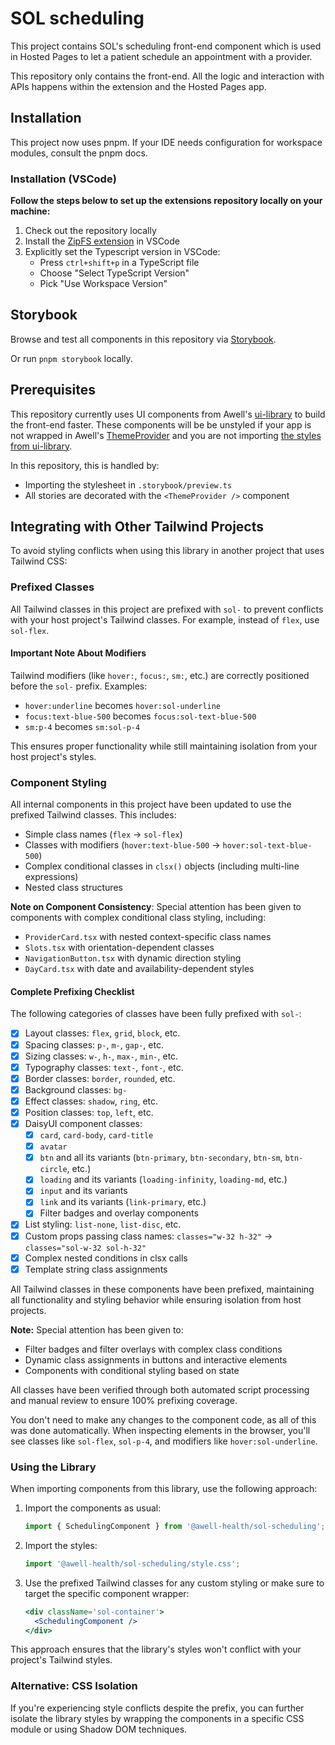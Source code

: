 # SOL scheduling

This project contains SOL's scheduling front-end component which is used in Hosted Pages to let a patient schedule an appointment with a provider.

This repository only contains the front-end. All the logic and interaction with APIs happens within the extension and the Hosted Pages app.

## Installation

This project now uses pnpm. If your IDE needs configuration for workspace modules, consult the pnpm docs.

### Installation (VSCode)

**Follow the steps below to set up the extensions repository locally on your machine:**

1. Check out the repository locally
2. Install the [ZipFS extension](https://marketplace.visualstudio.com/items?itemName=arcanis.vscode-zipfs) in VSCode
3. Explicitly set the Typescript version in VSCode:
   - Press `ctrl+shift+p` in a TypeScript file
   - Choose "Select TypeScript Version"
   - Pick "Use Workspace Version"

## Storybook

Browse and test all components in this repository via [Storybook](https://66b9e64731d191aeb07ea92e-tknjtscxrj.chromatic.com/).

Or run `pnpm storybook` locally.

## Prerequisites

This repository currently uses UI components from Awell's [ui-library](https://github.com/awell-health/ui-library) to build the front-end faster. These components will be be unstyled if your app is not wrapped in Awell's [ThemeProvider](https://github.com/awell-health/ui-library/blob/main/src/atoms/themeProvider/ThemeProvider.tsx) and you are not importing [the styles from ui-library](https://github.com/awell-health/hosted-pages/blob/main/pages/_app.tsx#L2).

In this repository, this is handled by:

- Importing the stylesheet in `.storybook/preview.ts`
- All stories are decorated with the `<ThemeProvider />` component

## Integrating with Other Tailwind Projects

To avoid styling conflicts when using this library in another project that uses Tailwind CSS:

### Prefixed Classes

All Tailwind classes in this project are prefixed with `sol-` to prevent conflicts with your host project's Tailwind classes. For example, instead of `flex`, use `sol-flex`.

#### Important Note About Modifiers

Tailwind modifiers (like `hover:`, `focus:`, `sm:`, etc.) are correctly positioned before the `sol-` prefix. Examples:

- `hover:underline` becomes `hover:sol-underline`
- `focus:text-blue-500` becomes `focus:sol-text-blue-500`
- `sm:p-4` becomes `sm:sol-p-4`

This ensures proper functionality while still maintaining isolation from your host project's styles.

### Component Styling

All internal components in this project have been updated to use the prefixed Tailwind classes. This includes:

- Simple class names (`flex` → `sol-flex`)
- Classes with modifiers (`hover:text-blue-500` → `hover:sol-text-blue-500`)
- Complex conditional classes in `clsx()` objects (including multi-line expressions)
- Nested class structures

**Note on Component Consistency**:
Special attention has been given to components with complex conditional class styling, including:

- `ProviderCard.tsx` with nested context-specific class names
- `Slots.tsx` with orientation-dependent classes
- `NavigationButton.tsx` with dynamic direction styling
- `DayCard.tsx` with date and availability-dependent styles

#### Complete Prefixing Checklist

The following categories of classes have been fully prefixed with `sol-`:

- [x] Layout classes: `flex`, `grid`, `block`, etc.
- [x] Spacing classes: `p-`, `m-`, `gap-`, etc.
- [x] Sizing classes: `w-`, `h-`, `max-`, `min-`, etc.
- [x] Typography classes: `text-`, `font-`, etc.
- [x] Border classes: `border`, `rounded`, etc.
- [x] Background classes: `bg-`
- [x] Effect classes: `shadow`, `ring`, etc.
- [x] Position classes: `top`, `left`, etc.
- [x] DaisyUI component classes:
  - [x] `card`, `card-body`, `card-title`
  - [x] `avatar`
  - [x] `btn` and all its variants (`btn-primary`, `btn-secondary`, `btn-sm`, `btn-circle`, etc.)
  - [x] `loading` and its variants (`loading-infinity`, `loading-md`, etc.)
  - [x] `input` and its variants
  - [x] `link` and its variants (`link-primary`, etc.)
  - [x] Filter badges and overlay components
- [x] List styling: `list-none`, `list-disc`, etc.
- [x] Custom props passing class names: `classes="w-32 h-32"` → `classes="sol-w-32 sol-h-32"`
- [x] Complex nested conditions in clsx calls
- [x] Template string class assignments

All Tailwind classes in these components have been prefixed, maintaining all functionality and styling behavior while ensuring isolation from host projects.

**Note:** Special attention has been given to:

- Filter badges and filter overlays with complex class conditions
- Dynamic class assignments in buttons and interactive elements
- Components with conditional styling based on state

All classes have been verified through both automated script processing and manual review to ensure 100% prefixing coverage.

You don't need to make any changes to the component code, as all of this was done automatically. When inspecting elements in the browser, you'll see classes like `sol-flex`, `sol-p-4`, and modifiers like `hover:sol-underline`.

### Using the Library

When importing components from this library, use the following approach:

1. Import the components as usual:

   ```js
   import { SchedulingComponent } from '@awell-health/sol-scheduling';
   ```

2. Import the styles:

   ```js
   import '@awell-health/sol-scheduling/style.css';
   ```

3. Use the prefixed Tailwind classes for any custom styling or make sure to target the specific component wrapper:
   ```jsx
   <div className='sol-container'>
     <SchedulingComponent />
   </div>
   ```

This approach ensures that the library's styles won't conflict with your project's Tailwind styles.

### Alternative: CSS Isolation

If you're experiencing style conflicts despite the prefix, you can further isolate the library styles by wrapping the components in a specific CSS module or using Shadow DOM techniques.
